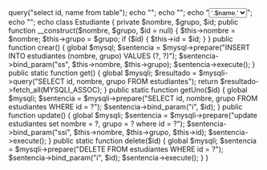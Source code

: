 <?php
    $conn = new mysqli('localhost', 'username', 'password', 'database')
    or die ('Cannot connect to db');
    $result = $conn->query("select id, name from table");
    echo "<html>";
    echo "<body>";
    echo "<select name='id'>";
    while ($row = $result->fetch_assoc())
    {
      unset($id, $name);
      $id = $row['id'];
      $name = $row['name'];
      echo '<option value="'.$id.'">'.$name.'</option>';
    }
    echo "</select>";
    echo "</body>";
    echo
    class Estudiante
    {
    private $nombre, $grupo, $id;

    public function __construct($nombre, $grupo, $id = null)
    {
        $this->nombre = $nombre;
        $this->grupo = $grupo;
        if ($id) {
            $this->id = $id;
        }
    }

    public function crear()
    {
        global $mysql;
        $sentencia = $mysql->prepare("INSERT INTO estudiantes
            (nombre, grupo)
                VALUES
                (?, ?)");
        $sentencia->bind_param("ss", $this->nombre, $this->grupo);
        $sentencia->execute();
    }

    public static function get()
    {
        global $mysqli;
        $resultado = $mysqli->query("SELECT id, nombre, grupo FROM estudiantes");
        return $resultado->fetch_all(MYSQLI_ASSOC);
    }
    public static function getUno($id)
    {
        global $mysqli;
        $sentencia = $mysqli->prepare("SELECT id, nombre, grupo FROM estudiantes WHERE id = ?");
        $sentencia->bind_param("i", $id);
    }
    public function update()
    {
        global $mysqli;
        $sentencia = $mysqli->prepare("update estudiantes set nombre = ?, grupo = ? where id = ?");
        $sentencia->bind_param("ssi", $this->nombre, $this->grupo, $this->id);
        $sentencia->execute();
    }

    public static function delete($id)
    {
        global $mysqli;
        $sentencia = $mysqli->prepare("DELETE FROM estudiantes WHERE id = ?");
        $sentencia->bind_param("i", $id);
        $sentencia->execute();
    }
}
